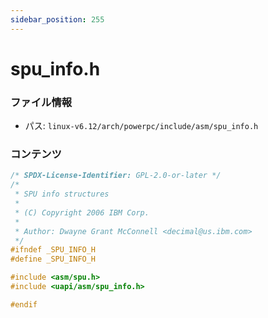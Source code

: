 ```yaml
---
sidebar_position: 255
---
```

# spu_info.h

### ファイル情報

- パス: `linux-v6.12/arch/powerpc/include/asm/spu_info.h`

### コンテンツ

```h
/* SPDX-License-Identifier: GPL-2.0-or-later */
/*
 * SPU info structures
 *
 * (C) Copyright 2006 IBM Corp.
 *
 * Author: Dwayne Grant McConnell <decimal@us.ibm.com>
 */
#ifndef _SPU_INFO_H
#define _SPU_INFO_H

#include <asm/spu.h>
#include <uapi/asm/spu_info.h>

#endif

```
